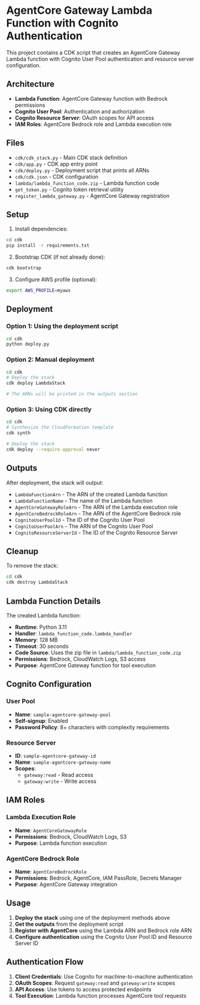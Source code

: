 # AgentCore Gateway Lambda Function with Cognito Authentication

This project contains a CDK script that creates an AgentCore Gateway Lambda function with Cognito User Pool authentication and resource server configuration.

## Architecture

- **Lambda Function**: AgentCore Gateway function with Bedrock permissions
- **Cognito User Pool**: Authentication and authorization
- **Cognito Resource Server**: OAuth scopes for API access
- **IAM Roles**: AgentCore Bedrock role and Lambda execution role

## Files

- `cdk/cdk_stack.py` - Main CDK stack definition
- `cdk/app.py` - CDK app entry point
- `cdk/deploy.py` - Deployment script that prints all ARNs
- `cdk/cdk.json` - CDK configuration
- `lambda/lambda_function_code.zip` - Lambda function code
- `get_token.py` - Cognito token retrieval utility
- `register_lambda_gateway.py` - AgentCore Gateway registration

## Setup

1. Install dependencies:
```bash
cd cdk
pip install -r requirements.txt
```

2. Bootstrap CDK (if not already done):
```bash
cdk bootstrap
```

3. Configure AWS profile (optional):
```bash
export AWS_PROFILE=myaws
```

## Deployment

### Option 1: Using the deployment script
```bash
cd cdk
python deploy.py
```

### Option 2: Manual deployment
```bash
cd cdk
# Deploy the stack
cdk deploy LambdaStack

# The ARNs will be printed in the outputs section
```

### Option 3: Using CDK directly
```bash
cd cdk
# Synthesize the CloudFormation template
cdk synth

# Deploy the stack
cdk deploy --require-approval never
```

## Outputs

After deployment, the stack will output:
- `LambdaFunctionArn` - The ARN of the created Lambda function
- `LambdaFunctionName` - The name of the Lambda function
- `AgentCoreGatewayRoleArn` - The ARN of the Lambda execution role
- `AgentCoreBedrockRoleArn` - The ARN of the AgentCore Bedrock role
- `CognitoUserPoolId` - The ID of the Cognito User Pool
- `CognitoUserPoolArn` - The ARN of the Cognito User Pool
- `CognitoResourceServerId` - The ID of the Cognito Resource Server

## Cleanup

To remove the stack:
```bash
cd cdk
cdk destroy LambdaStack
```

## Lambda Function Details

The created Lambda function:
- **Runtime**: Python 3.11
- **Handler**: `lambda_function_code.lambda_handler`
- **Memory**: 128 MB
- **Timeout**: 30 seconds
- **Code Source**: Uses the zip file in `lambda/lambda_function_code.zip`
- **Permissions**: Bedrock, CloudWatch Logs, S3 access
- **Purpose**: AgentCore Gateway function for tool execution

## Cognito Configuration

### User Pool
- **Name**: `sample-agentcore-gateway-pool`
- **Self-signup**: Enabled
- **Password Policy**: 8+ characters with complexity requirements

### Resource Server
- **ID**: `sample-agentcore-gateway-id`
- **Name**: `sample-agentcore-gateway-name`
- **Scopes**:
  - `gateway:read` - Read access
  - `gateway:write` - Write access

## IAM Roles

### Lambda Execution Role
- **Name**: `AgentCoreGatewayRole`
- **Permissions**: Bedrock, CloudWatch Logs, S3
- **Purpose**: Lambda function execution

### AgentCore Bedrock Role
- **Name**: `AgentCoreBedrockRole`
- **Permissions**: Bedrock, AgentCore, IAM PassRole, Secrets Manager
- **Purpose**: AgentCore Gateway integration

## Usage

1. **Deploy the stack** using one of the deployment methods above
2. **Get the outputs** from the deployment script
3. **Register with AgentCore** using the Lambda ARN and Bedrock role ARN
4. **Configure authentication** using the Cognito User Pool ID and Resource Server ID

## Authentication Flow

1. **Client Credentials**: Use Cognito for machine-to-machine authentication
2. **OAuth Scopes**: Request `gateway:read` and `gateway:write` scopes
3. **API Access**: Use tokens to access protected endpoints
4. **Tool Execution**: Lambda function processes AgentCore tool requests
